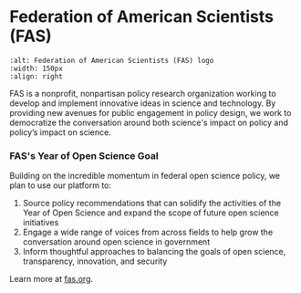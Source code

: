 # Federation of American Scientists (FAS)
```{image} /About/logos/fas_logo.png
:alt: Federation of American Scientists (FAS) logo
:width: 150px
:align: right
```
FAS is a nonprofit, nonpartisan policy research organization working to develop and implement innovative ideas in science and technology. By providing new avenues for public engagement in policy design, we work to democratize the conversation around both science's impact on policy and policy’s impact on science. 

### FAS's Year of Open Science Goal

Building on the incredible momentum in federal open science policy, we plan to use our platform to: 

1. Source policy recommendations that can solidify the activities of the Year of Open Science and expand the scope of future open science initiatives
2. Engage a wide range of voices from across fields to help grow the conversation around open science in government
3. Inform thoughtful approaches to balancing the goals of open science, transparency, innovation, and security

Learn more at [fas.org](https://fas.org).

